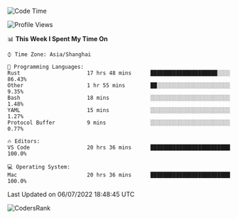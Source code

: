 <!--START_SECTION:waka-->
![Code Time](http://img.shields.io/badge/Code%20Time-1%2C468%20hrs%2039%20mins-blue)

![Profile Views](http://img.shields.io/badge/Profile%20Views-29-blue)

📊 **This Week I Spent My Time On** 

```text
⌚︎ Time Zone: Asia/Shanghai

💬 Programming Languages: 
Rust                     17 hrs 48 mins      █████████████████████░░░░   86.43% 
Other                    1 hr 55 mins        ██░░░░░░░░░░░░░░░░░░░░░░░   9.35% 
Bash                     18 mins             ░░░░░░░░░░░░░░░░░░░░░░░░░   1.48% 
YAML                     15 mins             ░░░░░░░░░░░░░░░░░░░░░░░░░   1.27% 
Protocol Buffer          9 mins              ░░░░░░░░░░░░░░░░░░░░░░░░░   0.77%

🔥 Editors: 
VS Code                  20 hrs 36 mins      █████████████████████████   100.0%

💻 Operating System: 
Mac                      20 hrs 36 mins      █████████████████████████   100.0%

```


 Last Updated on 06/07/2022 18:48:45 UTC
<!--END_SECTION:waka-->

![CodersRank](https://cr-skills-chart-widget.azurewebsites.net/api/api?username=BugenZhao&padding=16&tooltip=true&branding=false&sort-by-score=true&skills=Rust%2C%20Swift%2C%20C%2C%20TypeScript%2C%20Java%2C%20Go%2C%20Dart%2C%20C%2B%2B%2C%20Python%2C%20Assembly%2C%20Shell%2C%20Kotlin)
